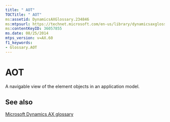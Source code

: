 ```yaml
---
title: " AOT"
TOCTitle: " AOT"
ms:assetid: DynamicsAXGlossary.234846
ms:mtpsurl: https://technet.microsoft.com/en-us/library/dynamicsaxglossary.234846(v=AX.60)
ms:contentKeyID: 36057855
ms.date: 08/25/2014
mtps_version: v=AX.60
f1_keywords:
- Glossary.AOT
---
```


# AOT

A navigable view of the element objects in an application model.

## See also

[Microsoft Dynamics AX glossary](glossary/microsoft-dynamics-ax-glossary.md)

  


